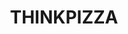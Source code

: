 ---
title: "THINKPIZZA"
description: "THINKPIZZA"
layout: shop
keywords:
  - 美食競賽
  - 台灣美食
  - 美食精選
datePublished: "2025-06-30"
dateModified: "2025-07-07"
city: "台南市"
district: "中西區"
address: "台南市中西區西和路289號"
phone: "063589850"
geo: "23.003311623866953, 120.19281617437447"
google_map: "https://maps.app.goo.gl/Vo4B4UvvrWBz3qkU9"
footinder: "https://footinder.com.tw/%E5%8F%B0%E5%8D%97%E5%B8%82%E4%B8%AD%E8%A5%BF%E5%8D%80/1943/"
official: "https://www.facebook.com/THINKPIZZANYC/"
award:
  - name: "500盤"
    year: "2024"
    entries:
      - dishes:
          - "美式臘腸"

---